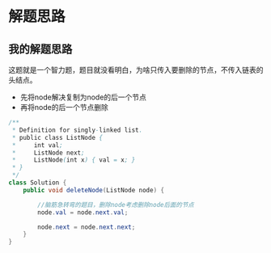 # 解题思路

## 我的解题思路
这题就是一个智力题，题目就没看明白，为啥只传入要删除的节点，不传入链表的头结点。
- 先将node解决复制为node的后一个节点
- 再将node的后一个节点删除

```java
/**
 * Definition for singly-linked list.
 * public class ListNode {
 *     int val;
 *     ListNode next;
 *     ListNode(int x) { val = x; }
 * }
 */
class Solution {
    public void deleteNode(ListNode node) {

        //脑筋急转弯的题目，删除node考虑删除node后面的节点
        node.val = node.next.val;

        node.next = node.next.next;
    }
}
```
